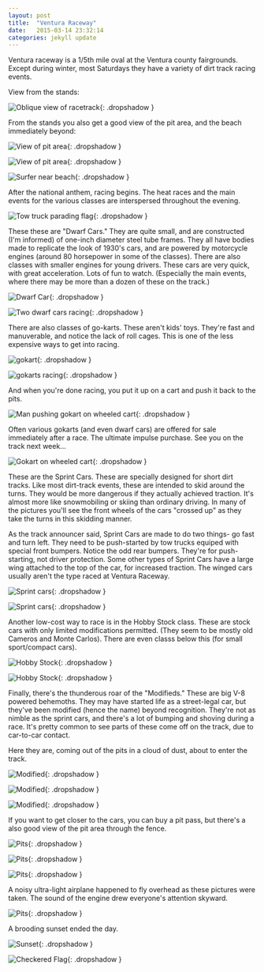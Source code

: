 ```yaml
---
layout: post
title:  "Ventura Raceway"
date:   2015-03-14 23:32:14
categories: jekyll update
---
```

Ventura raceway is a 1/5th mile oval at the Ventura county fairgrounds.   Except during winter, most Saturdays they have a variety of dirt track racing events.    

View from the stands:  

![Oblique view of racetrack](/images/ventura_raceway/the_venue.png){: .dropshadow }  

From the stands you also get a good view of the pit area, and the beach immediately beyond:  

![View of pit area](/images/ventura_raceway/view_from_stand1.png){: .dropshadow }  

![View of pit area](/images/ventura_raceway/view_from_stand2.png){: .dropshadow }  

![Surfer near beach](/images/ventura_raceway/view_from_stand3.png){: .dropshadow }  

After the national anthem, racing begins.  The heat races and the main events for the various classes are interspersed throughout the evening.  

![Tow truck parading flag](/images/ventura_raceway/anthem.png){: .dropshadow }  

These these are "Dwarf Cars."   They are quite small, and are constructed (I'm informed) of one-inch diameter steel tube frames.  They all have bodies made to replicate the look of 1930's cars, and are powered by motorcycle engines (around 80 horsepower in some of the classes).   There are also classes with smaller engines for young drivers.  These cars are very quick, with great acceleration.  Lots of fun to watch.  (Especially the main events, where there may be more than a dozen of these on the track.)  

![Dwarf Car](/images/ventura_raceway/dwarf_car1.png){: .dropshadow }  

![Two dwarf cars racing](/images/ventura_raceway/dwarf_cars2.png){: .dropshadow }  

There are also classes of go-karts.  These aren't kids' toys.  They're fast and manuverable, and notice the lack of roll cages.  This is one of the less expensive ways to get into racing.  

![gokart](/images/ventura_raceway/gocart.png){: .dropshadow }  

![gokarts racing](/images/ventura_raceway/gokart2.png){: .dropshadow }  

And when you're done racing, you put it up on a cart and push it back to the pits.  

![Man pushing gokart on wheeled cart](/images/ventura_raceway/gokart3.png){: .dropshadow }  

Often various gokarts (and even dwarf cars) are offered for sale immediately after a race.  The ultimate impulse purchase. See you on the track next week...  

![Gokart on wheeled cart](/images/ventura_raceway/gokart_cart.png){: .dropshadow }  

These are the Sprint Cars.   These are specially designed for short dirt tracks.  Like most dirt-track events, these are intended to skid around the turns.  They would be more dangerous if they actually achieved traction. It's almost more like snowmobiling or skiing than ordinary driving.  In many of the pictures you'll see the front wheels of the cars "crossed up" as they take the turns in this skidding manner.  

As the track announcer said, Sprint Cars are made to do two things- go fast and turn left.   They need to be push-started by tow trucks equiped with special front bumpers.  Notice the odd rear bumpers.   They're for push-starting, not driver protection.  Some other types of Sprint Cars have a large wing attached to the top of the car, for increased traction.   The winged cars usually aren't the type raced at Ventura Raceway.

![Sprint cars](/images/ventura_raceway/sprint.png){: .dropshadow }  

![Sprint cars](/images/ventura_raceway/sprint_cars3.png){: .dropshadow }  

Another low-cost way to race is in the Hobby Stock class.   These are stock cars with only limited modifications permitted.  (They seem to be mostly old Cameros and Monte Carlos).  There are even classs below this (for small sport/compact cars).

![Hobby Stock](/images/ventura_raceway/hobby_stock.png){: .dropshadow }  

![Hobby Stock](/images/ventura_raceway/hobby_stock2.png){: .dropshadow }  

Finally, there's the thunderous roar of the "Modifieds."   These are big V-8 powered behemoths.  They may have started life as a street-legal car, but they've been modified (hence the name) beyond recognition.   They're not as nimble as the sprint cars, and there's a lot of bumping and shoving during a race.   It's pretty common to see parts of these come off on the track, due to car-to-car contact.  

Here they are, coming out of the pits in a cloud of dust, about to enter the track.

![Modified](/images/ventura_raceway/modifieds.png){: .dropshadow }  

![Modified](/images/ventura_raceway/modified2.png){: .dropshadow }  

![Modified](/images/ventura_raceway/modified3.png){: .dropshadow }  

If you want to get closer to the cars, you can buy a pit pass, but there's a also good view of the pit area through the fence.  

![Pits](/images/ventura_raceway/pit_scene.png){: .dropshadow }  

![Pits](/images/ventura_raceway/pit_scene3.png){: .dropshadow }  

![Pits](/images/ventura_raceway/pit_scene4.png){: .dropshadow }  

A noisy ultra-light airplane happened to fly overhead as these pictures were taken. The sound of the engine drew everyone's attention skyward.  

![Pits](/images/ventura_raceway/pit_scene5.png){: .dropshadow }  

A brooding sunset ended the day.

![Sunset](/images/ventura_raceway/sunset.png){: .dropshadow }  

![Checkered Flag](/images/ventura_raceway/checkered_flag2.png){: .dropshadow }  





